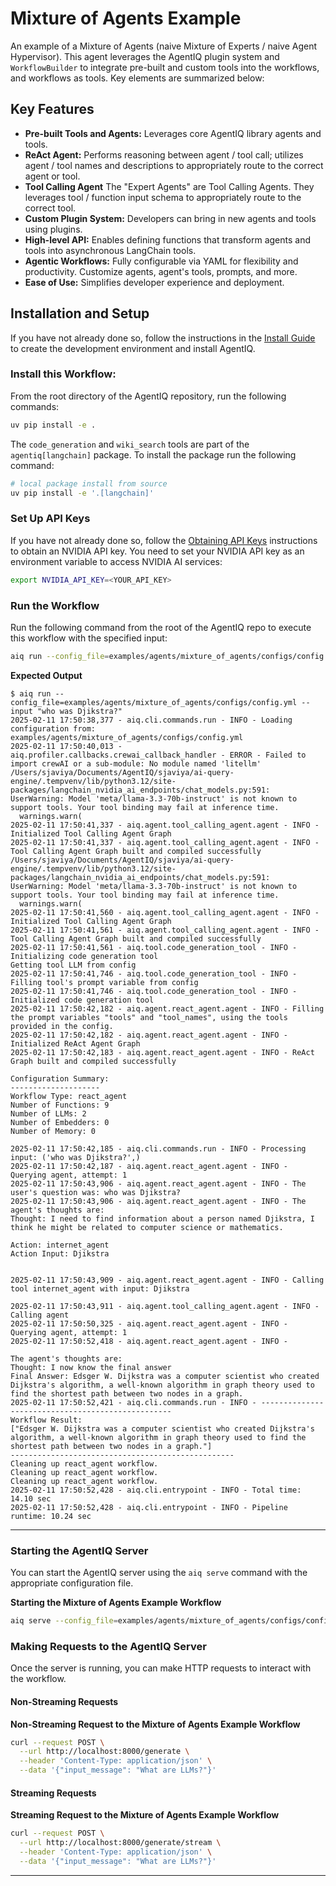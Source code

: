 <!--
SPDX-FileCopyrightText: Copyright (c) 2025, NVIDIA CORPORATION & AFFILIATES. All rights reserved.
SPDX-License-Identifier: Apache-2.0

Licensed under the Apache License, Version 2.0 (the "License");
you may not use this file except in compliance with the License.
You may obtain a copy of the License at

http://www.apache.org/licenses/LICENSE-2.0

Unless required by applicable law or agreed to in writing, software
distributed under the License is distributed on an "AS IS" BASIS,
WITHOUT WARRANTIES OR CONDITIONS OF ANY KIND, either express or implied.
See the License for the specific language governing permissions and
limitations under the License.
-->

<!--
  SPDX-FileCopyrightText: Copyright (c) 2024-2025 NVIDIA CORPORATION & AFFILIATES. All rights reserved.
  SPDX-License-Identifier: Apache-2.0
-->

# Mixture of Agents Example

An example of a Mixture of Agents (naive Mixture of Experts / naive Agent Hypervisor). This agent leverages the AgentIQ plugin system and `WorkflowBuilder` to integrate pre-built and custom tools into the workflows, and workflows as tools. Key elements are summarized below:

## Key Features

- **Pre-built Tools and Agents:** Leverages core AgentIQ library agents and tools.
- **ReAct Agent:** Performs reasoning between agent / tool call; utilizes agent / tool names and descriptions to appropriately route to the correct agent or tool.
- **Tool Calling Agent** The "Expert Agents" are Tool Calling Agents.  They leverages tool / function input schema to appropriately route to the correct tool.
- **Custom Plugin System:** Developers can bring in new agents and tools using plugins.
- **High-level API:** Enables defining functions that transform agents and tools into asynchronous LangChain tools.
- **Agentic Workflows:** Fully configurable via YAML for flexibility and productivity. Customize agents, agent's tools, prompts, and more.
- **Ease of Use:** Simplifies developer experience and deployment.

## Installation and Setup

If you have not already done so, follow the instructions in the [Install Guide](../../../docs/source/intro/install.md) to create the development environment and install AgentIQ.

### Install this Workflow:

From the root directory of the AgentIQ repository, run the following commands:

```bash
uv pip install -e .
```

The `code_generation` and `wiki_search` tools are part of the `agentiq[langchain]` package.  To install the package run the following command:
```bash
# local package install from source
uv pip install -e '.[langchain]'
```


### Set Up API Keys
If you have not already done so, follow the [Obtaining API Keys](../../../docs/source/intro/get-started.md#obtaining-api-keys) instructions to obtain an NVIDIA API key. You need to set your NVIDIA API key as an environment variable to access NVIDIA AI services:
```bash
export NVIDIA_API_KEY=<YOUR_API_KEY>
```

### Run the Workflow

Run the following command from the root of the AgentIQ repo to execute this workflow with the specified input:

```bash
aiq run --config_file=examples/agents/mixture_of_agents/configs/config.yml --input "who was Djikstra?"
```

**Expected Output**

```console
$ aiq run --config_file=examples/agents/mixture_of_agents/configs/config.yml --input "who was Djikstra?"
2025-02-11 17:50:38,377 - aiq.cli.commands.run - INFO - Loading configuration from: examples/agents/mixture_of_agents/configs/config.yml
2025-02-11 17:50:40,013 - aiq.profiler.callbacks.crewai_callback_handler - ERROR - Failed to import crewAI or a sub-module: No module named 'litellm'
/Users/sjaviya/Documents/AgentIQ/sjaviya/ai-query-engine/.tempvenv/lib/python3.12/site-packages/langchain_nvidia_ai_endpoints/chat_models.py:591: UserWarning: Model 'meta/llama-3.3-70b-instruct' is not known to support tools. Your tool binding may fail at inference time.
  warnings.warn(
2025-02-11 17:50:41,337 - aiq.agent.tool_calling_agent.agent - INFO - Initialized Tool Calling Agent Graph
2025-02-11 17:50:41,337 - aiq.agent.tool_calling_agent.agent - INFO - Tool Calling Agent Graph built and compiled successfully
/Users/sjaviya/Documents/AgentIQ/sjaviya/ai-query-engine/.tempvenv/lib/python3.12/site-packages/langchain_nvidia_ai_endpoints/chat_models.py:591: UserWarning: Model 'meta/llama-3.3-70b-instruct' is not known to support tools. Your tool binding may fail at inference time.
  warnings.warn(
2025-02-11 17:50:41,560 - aiq.agent.tool_calling_agent.agent - INFO - Initialized Tool Calling Agent Graph
2025-02-11 17:50:41,561 - aiq.agent.tool_calling_agent.agent - INFO - Tool Calling Agent Graph built and compiled successfully
2025-02-11 17:50:41,561 - aiq.tool.code_generation_tool - INFO - Initializing code generation tool
Getting tool LLM from config
2025-02-11 17:50:41,746 - aiq.tool.code_generation_tool - INFO - Filling tool's prompt variable from config
2025-02-11 17:50:41,746 - aiq.tool.code_generation_tool - INFO - Initialized code generation tool
2025-02-11 17:50:42,182 - aiq.agent.react_agent.agent - INFO - Filling the prompt variables "tools" and "tool_names", using the tools provided in the config.
2025-02-11 17:50:42,182 - aiq.agent.react_agent.agent - INFO - Initialized ReAct Agent Graph
2025-02-11 17:50:42,183 - aiq.agent.react_agent.agent - INFO - ReAct Graph built and compiled successfully

Configuration Summary:
--------------------
Workflow Type: react_agent
Number of Functions: 9
Number of LLMs: 2
Number of Embedders: 0
Number of Memory: 0

2025-02-11 17:50:42,185 - aiq.cli.commands.run - INFO - Processing input: ('who was Djikstra?',)
2025-02-11 17:50:42,187 - aiq.agent.react_agent.agent - INFO - Querying agent, attempt: 1
2025-02-11 17:50:43,906 - aiq.agent.react_agent.agent - INFO - The user's question was: who was Djikstra?
2025-02-11 17:50:43,906 - aiq.agent.react_agent.agent - INFO - The agent's thoughts are:
Thought: I need to find information about a person named Djikstra, I think he might be related to computer science or mathematics.

Action: internet_agent
Action Input: Djikstra


2025-02-11 17:50:43,909 - aiq.agent.react_agent.agent - INFO - Calling tool internet_agent with input: Djikstra

2025-02-11 17:50:43,911 - aiq.agent.tool_calling_agent.agent - INFO - Calling agent
2025-02-11 17:50:50,325 - aiq.agent.react_agent.agent - INFO - Querying agent, attempt: 1
2025-02-11 17:50:52,418 - aiq.agent.react_agent.agent - INFO -

The agent's thoughts are:
Thought: I now know the final answer
Final Answer: Edsger W. Dijkstra was a computer scientist who created Dijkstra's algorithm, a well-known algorithm in graph theory used to find the shortest path between two nodes in a graph.
2025-02-11 17:50:52,421 - aiq.cli.commands.run - INFO - --------------------------------------------------
Workflow Result:
["Edsger W. Dijkstra was a computer scientist who created Dijkstra's algorithm, a well-known algorithm in graph theory used to find the shortest path between two nodes in a graph."]
--------------------------------------------------
Cleaning up react_agent workflow.
Cleaning up react_agent workflow.
Cleaning up react_agent workflow.
2025-02-11 17:50:52,428 - aiq.cli.entrypoint - INFO - Total time: 14.10 sec
2025-02-11 17:50:52,428 - aiq.cli.entrypoint - INFO - Pipeline runtime: 10.24 sec
```
---

### Starting the AgentIQ Server

You can start the AgentIQ server using the `aiq serve` command with the appropriate configuration file.

**Starting the Mixture of Agents Example Workflow**

```bash
aiq serve --config_file=examples/agents/mixture_of_agents/configs/config.yml
```

### Making Requests to the AgentIQ Server

Once the server is running, you can make HTTP requests to interact with the workflow.

#### Non-Streaming Requests

**Non-Streaming Request to the Mixture of Agents Example Workflow**

```bash
curl --request POST \
  --url http://localhost:8000/generate \
  --header 'Content-Type: application/json' \
  --data '{"input_message": "What are LLMs?"}'
```

#### Streaming Requests

**Streaming Request to the Mixture of Agents Example Workflow**

```bash
curl --request POST \
  --url http://localhost:8000/generate/stream \
  --header 'Content-Type: application/json' \
  --data '{"input_message": "What are LLMs?"}'
```
---
